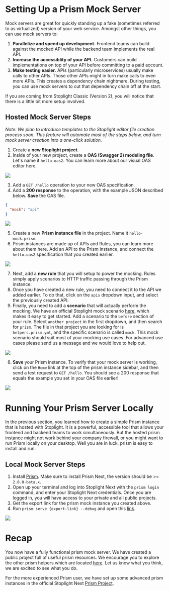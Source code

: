 # Setting Up a Prism Mock Server

Mock servers are great for quickly standing up a fake (sometimes referred to as virtualized) version of your web service. Amongst other things, you can use mock servers to:

1. **Parallelize and speed up development.** Frontend teams can build against the mocked API while the backend team implements the real API.
2. **Increase the accessiblity of your API.** Customers can build implementations on top of your API before committing to a paid account.
3. **Make testing easier.** APIs (particularly microservices) usually make calls to other APIs. Those other APIs might in turn make calls to even more APIs. This creates a dependency chain nightmare. During testing, you can use mock servers to cut that dependency chain off at the start.

If you are coming from Stoplight Classic (Version 2), you will notice that there is a little bit more setup involved.

## Hosted Mock Server Steps

_Note: We plan to introduce templates to the Stoplight editor file creation process soon. This feature will automate most of the steps below, and turn mock server creation into a one-click solution._

1. Create a **new Stoplight project**.
2. Inside of your new project, create a **OAS (Swagger 2) modeling file**. Let's name it `hello.oas2`. You can learn more about our visual OAS editor here.

![](../../assets/gifs/mock-hello-oas2.gif)

3. Add a `GET /hello` operation to your new OAS specification.
4. Add a **200 response** to the operation, with the example JSON described below. **Save** the OAS file.

```json
{
  "mock": "api"
}
```

![](../../assets/gifs/mock-get-hello-200.gif)

5. Create a new **Prism instance file** in the project. Name it `hello-mock.prism`.
6. Prism instances are made up of APIs and Rules, you can learn more about them here. Add an API to the Prism instance, and connect the `hello.oas2` specification that you created earlier.

![](../../assets/gifs/mock-hello-prism-api.gif)

7. Next, add a **new rule** that you will setup to power the mocking. Rules simply apply scenarios to HTTP traffic passing through the Prism instance.
8. Once you have created a new rule, you need to connect it to the API we added earlier. To do that, click on the `apis` dropdown input, and select the previously created API.
9. Finally, you need to add a **scenario** that will actually perform the mocking. We have an official Stoplight mock scenario [here](https://next.stoplight.io/stoplight/prism?edit=%23%2Fscenarios%2Fmock), which makes it easy to get started. Add a scenario to the `before` section of your rule. Select `another project` in the first dropdown, and then search for `prism`. The file in that project you are looking for is `helpers.prism.yml`, and the specific scenario is called `mock`. This mock scenario should suit most of your mocking use cases. For advanced use cases please send us a message and we would love to help out.

![](../../assets/gifs/mock-hello-prism-rule.gif)

8. **Save** your Prism instance. To verify that your mock server is working, click on the `Home` link at the top of the prism instance sidebar, and then send a test request to `GET /hello`. You should see a 200 response that equals the example you set in your OAS file earlier!

![](../../assets/gifs/mock-hello-prism.gif)

# Running Your Prism Server Locally

In the previous section, you learned how to create a simple Prism instance that is hosted with Stoplight. It is a powerful, accessible tool that allows your frontend and backend teams to work simultaneously. But the hosted prism instance might not work behind your company firewall, or you might want to run Prism locally on your desktop. Well you are in luck, prism is easy to install and run.

## Local Mock Server Steps

1. Install [Prism](https://github.com/stoplightio/prism). Make sure to install Prism Next, the version should be >= `2.0.0-beta.x`.
2. Open up your terminal and log into Stoplight Next with the `prism login` command, and enter your Stoplight Next credentials. Once you are logged in, you will have access to your private and all public projects.
3. Get the export link for the prism mock instance you created above.
4. Run `prism serve {export-link} --debug` and open this [link](http://localhost:4010/helloWorld).

![](../../assets/gifs/mock-hello-prism-local.gif)

# Recap

You now have a fully functional prism mock server. We have created a public project full of useful prism resources. We encourage you to explore the other prism helpers which are located [here](https://next.stoplight.io/stoplight/prism/blob/master/helpers.scenarios.yml). Let us know what you think, we are excited to see what you do.

For the more experienced Prism user, we have set up some advanced prism instances in the official Stoplight Next [Prism Project](https://next.stoplight.io/stoplight/prism).
